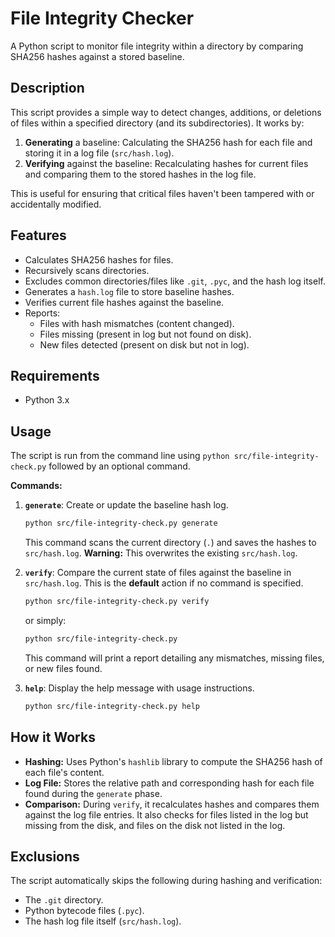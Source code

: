 # File Integrity Checker

A Python script to monitor file integrity within a directory by comparing SHA256 hashes against a stored baseline.

## Description

This script provides a simple way to detect changes, additions, or deletions of files within a specified directory (and its subdirectories). It works by:

1.  **Generating** a baseline: Calculating the SHA256 hash for each file and storing it in a log file (`src/hash.log`).
2.  **Verifying** against the baseline: Recalculating hashes for current files and comparing them to the stored hashes in the log file.

This is useful for ensuring that critical files haven't been tampered with or accidentally modified.

## Features

*   Calculates SHA256 hashes for files.
*   Recursively scans directories.
*   Excludes common directories/files like `.git`, `.pyc`, and the hash log itself.
*   Generates a `hash.log` file to store baseline hashes.
*   Verifies current file hashes against the baseline.
*   Reports:
    *   Files with hash mismatches (content changed).
    *   Files missing (present in log but not found on disk).
    *   New files detected (present on disk but not in log).

## Requirements

*   Python 3.x

## Usage

The script is run from the command line using `python src/file-integrity-check.py` followed by an optional command.

**Commands:**

1.  **`generate`**: Create or update the baseline hash log.
    ```bash
    python src/file-integrity-check.py generate
    ```
    This command scans the current directory (`.`) and saves the hashes to `src/hash.log`. **Warning:** This overwrites the existing `src/hash.log`.

2.  **`verify`**: Compare the current state of files against the baseline in `src/hash.log`. This is the **default** action if no command is specified.
    ```bash
    python src/file-integrity-check.py verify
    ```
    or simply:
    ```bash
    python src/file-integrity-check.py
    ```
    This command will print a report detailing any mismatches, missing files, or new files found.

3.  **`help`**: Display the help message with usage instructions.
    ```bash
    python src/file-integrity-check.py help
    ```

## How it Works

*   **Hashing:** Uses Python's `hashlib` library to compute the SHA256 hash of each file's content.
*   **Log File:** Stores the relative path and corresponding hash for each file found during the `generate` phase.
*   **Comparison:** During `verify`, it recalculates hashes and compares them against the log file entries. It also checks for files listed in the log but missing from the disk, and files on the disk not listed in the log.

## Exclusions

The script automatically skips the following during hashing and verification:
*   The `.git` directory.
*   Python bytecode files (`.pyc`).
*   The hash log file itself (`src/hash.log`).
